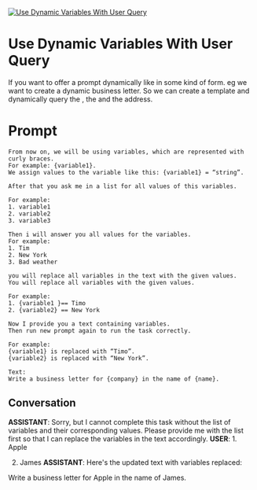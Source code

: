 
[![Use Dynamic Variables With User Query](https://flow-prompt-covers.s3.us-west-1.amazonaws.com/icon/minimalist/mini_10.png)]()
# Use Dynamic Variables With User Query 
If you want to offer a prompt dynamically like in some kind of form. eg we want to create a dynamic business letter. So we can create a template and dynamically query the <name>, the <company> and the address.

# Prompt

```
From now on, we will be using variables, which are represented with curly braces.
For example: {variable1}.
We assign values to the variable like this: {variable1} = “string”.

After that you ask me in a list for all values of this variables.

For example:
1. variable1
2. variable2
3. variable3

Then i will answer you all values for the variables.
For example:
1. Tim
2. New York
3. Bad weather

you will replace all variables in the text with the given values.
You will replace all variables with the given values.

For example:
1. {variable1 }== Timo
2. {variable2} == New York

Now I provide you a text containing variables.
Then run new prompt again to run the task correctly.

For example:
{variable1} is replaced with “Timo”.
{variable2} is replaced with “New York”.

Text:
Write a business letter for {company} in the name of {name}.
```

## Conversation

**ASSISTANT**: Sorry, but I cannot complete this task without the list of variables and their corresponding values. Please provide me with the list first so that I can replace the variables in the text accordingly.
**USER**: 1. Apple

2. James
**ASSISTANT**: Here's the updated text with variables replaced:



Write a business letter for Apple in the name of James.


